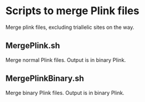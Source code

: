# Scripts to merge Plink files
Merge plink files, excluding triallelic sites on the way.

## MergePlink.sh
Merge normal Plink files. Output is in binary Plink.

## MergePlinkBinary.sh
Merge binary Plink files. Output is in binary Plink.
